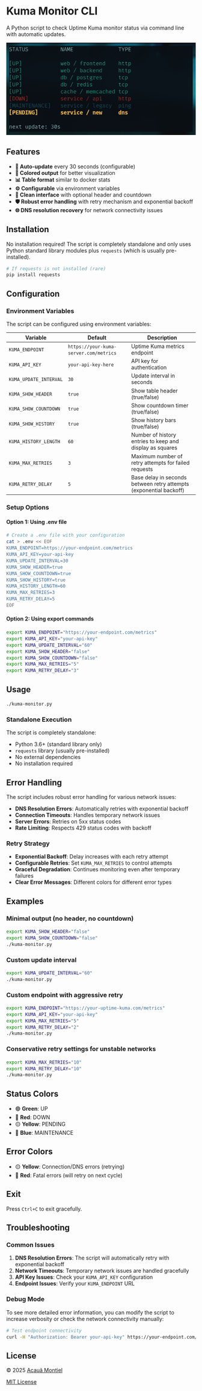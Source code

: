 # Kuma Monitor CLI

A Python script to check Uptime Kuma monitor status via command line with automatic updates.

![Kuma Monitor Demo](demo.png)

## Features

- **🔄 Auto-update** every 30 seconds (configurable)
- **🎨 Colored output** for better visualization
- **📊 Table format** similar to docker stats
- **⚙️ Configurable** via environment variables
- **📱 Clean interface** with optional header and countdown
- **🛡️ Robust error handling** with retry mechanism and exponential backoff
- **🌐 DNS resolution recovery** for network connectivity issues

## Installation

No installation required! The script is completely standalone and only uses Python standard library modules plus `requests` (which is usually pre-installed).

```bash
# If requests is not installed (rare)
pip install requests
```

## Configuration

### Environment Variables

The script can be configured using environment variables:

| Variable | Default | Description |
|----------|---------|-------------|
| `KUMA_ENDPOINT` | `https://your-kuma-server.com/metrics` | Uptime Kuma metrics endpoint |
| `KUMA_API_KEY` | `your-api-key-here` | API key for authentication |
| `KUMA_UPDATE_INTERVAL` | `30` | Update interval in seconds |
| `KUMA_SHOW_HEADER` | `true` | Show table header (true/false) |
| `KUMA_SHOW_COUNTDOWN` | `true` | Show countdown timer (true/false) |
| `KUMA_SHOW_HISTORY` | `true` | Show history bars (true/false) |
| `KUMA_HISTORY_LENGTH` | `60` | Number of history entries to keep and display as squares |
| `KUMA_MAX_RETRIES` | `3` | Maximum number of retry attempts for failed requests |
| `KUMA_RETRY_DELAY` | `5` | Base delay in seconds between retry attempts (exponential backoff) |

### Setup Options

#### Option 1: Using .env file
```bash
# Create a .env file with your configuration
cat > .env << EOF
KUMA_ENDPOINT=https://your-endpoint.com/metrics
KUMA_API_KEY=your-api-key
KUMA_UPDATE_INTERVAL=30
KUMA_SHOW_HEADER=true
KUMA_SHOW_COUNTDOWN=true
KUMA_SHOW_HISTORY=true
KUMA_HISTORY_LENGTH=60
KUMA_MAX_RETRIES=3
KUMA_RETRY_DELAY=5
EOF
```

#### Option 2: Using export commands
```bash
export KUMA_ENDPOINT="https://your-endpoint.com/metrics"
export KUMA_API_KEY="your-api-key"
export KUMA_UPDATE_INTERVAL="60"
export KUMA_SHOW_HEADER="false"
export KUMA_SHOW_COUNTDOWN="false"
export KUMA_MAX_RETRIES="5"
export KUMA_RETRY_DELAY="3"
```

## Usage

```bash
./kuma-monitor.py
```

### Standalone Execution

The script is completely standalone:
- Python 3.6+ (standard library only)
- `requests` library (usually pre-installed)
- No external dependencies
- No installation required

## Error Handling

The script includes robust error handling for various network issues:

- **DNS Resolution Errors**: Automatically retries with exponential backoff
- **Connection Timeouts**: Handles temporary network issues
- **Server Errors**: Retries on 5xx status codes
- **Rate Limiting**: Respects 429 status codes with backoff

### Retry Strategy

- **Exponential Backoff**: Delay increases with each retry attempt
- **Configurable Retries**: Set `KUMA_MAX_RETRIES` to control attempts
- **Graceful Degradation**: Continues monitoring even after temporary failures
- **Clear Error Messages**: Different colors for different error types

## Examples

### Minimal output (no header, no countdown)
```bash
export KUMA_SHOW_HEADER="false"
export KUMA_SHOW_COUNTDOWN="false"
./kuma-monitor.py
```

### Custom update interval
```bash
export KUMA_UPDATE_INTERVAL="60"
./kuma-monitor.py
```

### Custom endpoint with aggressive retry
```bash
export KUMA_ENDPOINT="https://your-uptime-kuma.com/metrics"
export KUMA_API_KEY="your-api-key"
export KUMA_MAX_RETRIES="5"
export KUMA_RETRY_DELAY="2"
./kuma-monitor.py
```

### Conservative retry settings for unstable networks
```bash
export KUMA_MAX_RETRIES="10"
export KUMA_RETRY_DELAY="10"
./kuma-monitor.py
```

## Status Colors

- 🟢 **Green**: UP
- 🔴 **Red**: DOWN
- 🟡 **Yellow**: PENDING
- 🔵 **Blue**: MAINTENANCE

## Error Colors

- 🟡 **Yellow**: Connection/DNS errors (retrying)
- 🔴 **Red**: Fatal errors (will retry on next cycle)

## Exit

Press `Ctrl+C` to exit gracefully.

## Troubleshooting

### Common Issues

1. **DNS Resolution Errors**: The script will automatically retry with exponential backoff
2. **Network Timeouts**: Temporary network issues are handled gracefully
3. **API Key Issues**: Check your `KUMA_API_KEY` configuration
4. **Endpoint Issues**: Verify your `KUMA_ENDPOINT` URL

### Debug Mode

To see more detailed error information, you can modify the script to increase verbosity or check the network connectivity manually:

```bash
# Test endpoint connectivity
curl -H "Authorization: Bearer your-api-key" https://your-endpoint.com/metrics
```

License
-------

© 2025 [Acauã Montiel](http://acauamontiel.com.br)

[MIT License](http://acaua.mit-license.org/)
